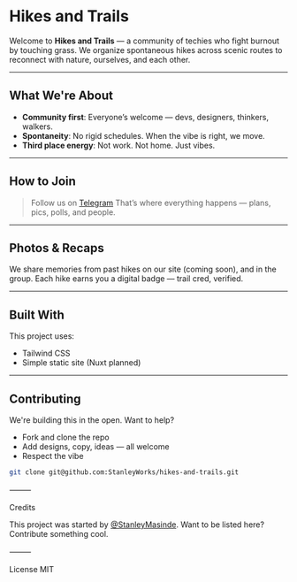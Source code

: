 # Hikes and Trails

Welcome to **Hikes and Trails** — a community of techies who fight burnout by touching grass.
We organize spontaneous hikes across scenic routes to reconnect with nature, ourselves, and each other.

---

## What We're About

- **Community first**: Everyone’s welcome — devs, designers, thinkers, walkers.
- **Spontaneity**: No rigid schedules. When the vibe is right, we move.
- **Third place energy**: Not work. Not home. Just vibes.

---

## How to Join

> Follow us on [Telegram](https://t.me/hikesandtrails)
> That’s where everything happens — plans, pics, polls, and people.

---

## Photos & Recaps

We share memories from past hikes on our site (coming soon), and in the group.
Each hike earns you a digital badge — trail cred, verified.

---

## Built With

This project uses:

- Tailwind CSS
- Simple static site (Nuxt planned)

---

## Contributing

We're building this in the open. Want to help?

- Fork and clone the repo
- Add designs, copy, ideas — all welcome
- Respect the vibe

```bash
git clone git@github.com:StanleyWorks/hikes-and-trails.git
```



⸻

Credits

This project was started by [@StanleyMasinde](https://github.com/StanleyMasinde).
Want to be listed here? Contribute something cool.

⸻

License MIT


